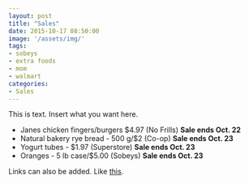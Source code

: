 ```yaml
---
layout: post
title: "Sales"
date: 2015-10-17 08:50:00
image: '/assets/img/'
tags:
- sobeys 
- extra foods
- mom
- walmart
categories:
- Sales
---
```


This is text. Insert what you want here.

- Janes chicken fingers/burgers $4.97 (No Frills) **Sale ends Oct. 22**
- Natural bakery rye bread - 500 g/$2 (Co-op) **Sale ends Oct. 23**
- Yogurt tubes - $1.97 (Superstore) **Sale ends Oct. 23**
- Oranges - 5 lb case/$5.00 (Sobeys) **Sale ends Oct. 23** 

Links can also be added. Like [this](http://google.ca).
